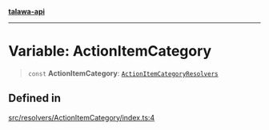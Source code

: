 [**talawa-api**](../../../README.md)

***

# Variable: ActionItemCategory

> `const` **ActionItemCategory**: [`ActionItemCategoryResolvers`](../../../types/generatedGraphQLTypes/type-aliases/ActionItemCategoryResolvers.md)

## Defined in

[src/resolvers/ActionItemCategory/index.ts:4](https://github.com/Suyash878/talawa-api/blob/e4413cec641a837926071678fed3c7f67234e31e/src/resolvers/ActionItemCategory/index.ts#L4)
